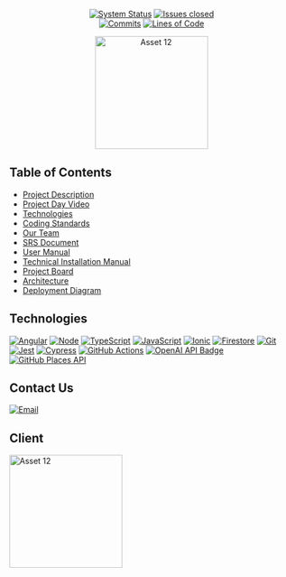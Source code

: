 <div align="center">

[![System Status](https://img.shields.io/pingpong/status/sp_2b59949b563642c28c83a659aebcbdd0)](https://localhost.pingpong.host/)
[![Issues closed][closedissues-shield]](https://github.com/COS301-SE-2023/SweatSession/issues?q=is%3Aissue+is%3Aclosed) <br />
[![Commits][commits-shield]](https://github.com/COS301-SE-2023/SweatSession/issues)
[![Lines of Code](https://sonarcloud.io/api/project_badges/measure?project=COS301-SE-2023_SweatSession&metric=ncloc)](https://sonarcloud.io/summary/new_code?id=COS301-SE-2023_SweatSession)

<img src="https://github.com/COS301-SE-2023/SweatSession/assets/95973048/447bbb1f-c415-4d27-b3af-f222304674c9" alt="Asset 12" width="200" height="200">
  
</div>
<!-- TABLE OF CONTENTS -->

## Table of Contents
 <ul>
    <li><a href="https://github.com/COS301-SE-2023/SweatSession/wiki/SRS_Demo4#introduction">Project Description</a></li>
    <li><a href="https://drive.google.com/file/d/1PFd2cfWhJBJVUJ7C1yWsmRKLXTyO8bVA/view?usp=sharing">Project Day Video</a></li>
    <li><a href="#Technologies">Technologies</a></li>
    <li><a href="https://github.com/COS301-SE-2023/SweatSession/wiki/Coding-Standards">Coding Standards</a></li>
    <li><a href="https://github.com/COS301-SE-2023/SweatSession/wiki/Our-Team#members">Our Team</a></li>
    <li><a href="https://github.com/COS301-SE-2023/SweatSession/wiki/SRS_Demo4">SRS Document</a></li>
    <li><a href="https://github.com/COS301-SE-2023/SweatSession/wiki/User-Manual">User Manual</a></li>
    <li><a href="https://github.com/COS301-SE-2023/SweatSession/wiki/Technical-Installation-Manual">Technical Installation Manual</a></li>
    <li><a href="https://github.com/orgs/COS301-SE-2023/projects/36">Project Board</a></li>
    <li><a href="https://github.com/COS301-SE-2023/SweatSession/wiki/Architectural-Requirements-(Demo-4)">Architecture</a></li>
    <li><a href="https://github.com/COS301-SE-2023/SweatSession/wiki/SRS_Demo4#deployment-diagram">Deployment Diagram</a></li>
  </ul>



## Technologies

[![Angular][Angular.io]][Angular-url] [![Node][Node.js]][Node-url] [![TypeScript][typescript-badge]][typescript-url] [![JavaScript][javascript-badge]][javascript-url] [![Ionic][ionic-badge]][ionic-url] [![Firestore][firestore-badge]][firestore-url] [![Git][git-badge]][git-url] [![Jest][jest-badge]][jest-url] [![Cypress][cypress-badge]][cypress-url] [![GitHub Actions][github-actions-badge]][github-actions-url] [![OpenAI API Badge][openai-badge]][openai-url] [![GitHub Places API][google-places-badge]][google-places-url]

## Contact Us
[![Email](https://img.shields.io/badge/Email-the.synapse.solution%40gmail.com-brightgreen)](mailto:the.synapse.solution@gmail.com)


## Client
<img src="https://github.com/COS301-SE-2023/SweatSession/assets/95973048/e8f25642-1c1e-455b-a715-6f221046df8b" alt="Asset 12" width="200">

<!-- MARKDOWN LINKS & IMAGES -->
<!-- https://www.markdownguide.org/basic-syntax/#reference-style-links -->
[Angular.io]: https://img.shields.io/badge/Angular-DD0031?style=for-the-badge&logo=angular&logoColor=white
[Angular-url]: https://angular.io/
[Node.js]: https://img.shields.io/badge/Node.js-43853D?style=for-the-badge&logo=node.js&logoColor=white
[Node-url]: https://nodejs.org/
[Next.js]: https://img.shields.io/badge/next.js-000000?style=for-the-badge&logo=nextdotjs&logoColor=white
[Next-url]: https://nextjs.org/
[typescript-badge]: https://img.shields.io/badge/TypeScript-007ACC?style=for-the-badge&logo=typescript&logoColor=white
[typescript-url]: https://www.typescriptlang.org/
[javascript-badge]: https://img.shields.io/badge/JavaScript-F7DF1E?style=for-the-badge&logo=javascript&logoColor=black
[javascript-url]: https://developer.mozilla.org/en-US/docs/Web/JavaScript
[ionic-badge]: https://img.shields.io/badge/Ionic-3880FF?style=for-the-badge&logo=ionic&logoColor=white
[ionic-url]: https://ionicframework.com/
[firestore-badge]: https://img.shields.io/badge/Firestore-FFA611?style=for-the-badge&logo=firebase&logoColor=white
[codecov-shield]: https://img.shields.io/codecov/c/github/COS301-SE-2023/SweatSession
[closedissues-shield]: https://img.shields.io/github/issues-closed/COS301-SE-2023/SweatSession?color=purple
[commits-shield]: https://img.shields.io/github/commit-activity/w/COS301-SE-2023/SweatSession
[issues-shield]: https://img.shields.io/github/issues/COS301-SE-2023/SweatSession
[firestore-url]: https://firebase.google.com/docs/firestore
[git-badge]: https://img.shields.io/badge/Git-F05032?style=for-the-badge&logo=git&logoColor=white
[git-url]: https://git-scm.com/
[jest-badge]: https://img.shields.io/badge/Jest-C21325?style=for-the-badge&logo=jest&logoColor=white
[jest-url]: https://jestjs.io/
[cypress-badge]: https://img.shields.io/badge/Cypress-17202C?style=for-the-badge&logo=cypress&logoColor=white
[cypress-url]: https://www.cypress.io/
[github-actions-badge]: https://img.shields.io/badge/GitHub_Actions-2088FF?style=for-the-badge&logo=github-actions&logoColor=white
[github-actions-url]: https://github.com/features/actions
[openai-badge]: https://img.shields.io/badge/OpenAI-412991?style=for-the-badge&logo=openai&logoColor=white
[openai-url]: https://platform.openai.com/docs/guides/gpt
[google-places-badge]: https://img.shields.io/badge/Google%20Places-4285F4?style=for-the-badge&logo=google&logoColor=white
[google-places-url]: https://developers.google.com/maps/documentation/places/web-service/overview
